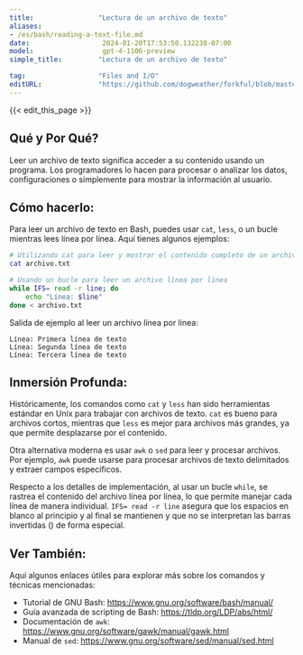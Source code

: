 ```yaml
---
title:                "Lectura de un archivo de texto"
aliases:
- /es/bash/reading-a-text-file.md
date:                  2024-01-20T17:53:50.132238-07:00
model:                 gpt-4-1106-preview
simple_title:         "Lectura de un archivo de texto"

tag:                  "Files and I/O"
editURL:              "https://github.com/dogweather/forkful/blob/master/content/es/bash/reading-a-text-file.md"
---
```


{{< edit_this_page >}}

## Qué y Por Qué?
Leer un archivo de texto significa acceder a su contenido usando un programa. Los programadores lo hacen para procesar o analizar los datos, configuraciones o simplemente para mostrar la información al usuario.

## Cómo hacerlo:
Para leer un archivo de texto en Bash, puedes usar `cat`, `less`, o un bucle mientras lees línea por línea. Aquí tienes algunos ejemplos:

```Bash
# Utilizando cat para leer y mostrar el contenido completo de un archivo
cat archivo.txt

# Usando un bucle para leer un archivo línea por línea
while IFS= read -r line; do
    echo "Línea: $line"
done < archivo.txt
```

Salida de ejemplo al leer un archivo línea por línea:

```
Línea: Primera línea de texto
Línea: Segunda línea de texto
Línea: Tercera línea de texto
```

## Inmersión Profunda:
Históricamente, los comandos como `cat` y `less` han sido herramientas estándar en Unix para trabajar con archivos de texto. `cat` es bueno para archivos cortos, mientras que `less` es mejor para archivos más grandes, ya que permite desplazarse por el contenido.

Otra alternativa moderna es usar `awk` o `sed` para leer y procesar archivos. Por ejemplo, `awk` puede usarse para procesar archivos de texto delimitados y extraer campos específicos.

Respecto a los detalles de implementación, al usar un bucle `while`, se rastrea el contenido del archivo línea por línea, lo que permite manejar cada línea de manera individual. `IFS= read -r line` asegura que los espacios en blanco al principio y al final se mantienen y que no se interpretan las barras invertidas (\) de forma especial.

## Ver También:
Aquí algunos enlaces útiles para explorar más sobre los comandos y técnicas mencionadas:

- Tutorial de GNU Bash: https://www.gnu.org/software/bash/manual/
- Guía avanzada de scripting de Bash: https://tldp.org/LDP/abs/html/
- Documentación de `awk`: https://www.gnu.org/software/gawk/manual/gawk.html
- Manual de `sed`: https://www.gnu.org/software/sed/manual/sed.html
